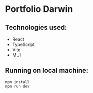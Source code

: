 # Portfolio Darwin

## Technologies used:

- React
- TypeScript
- Vite
- MUI

## Running on local machine:

```
npm install
npm run dev
```
